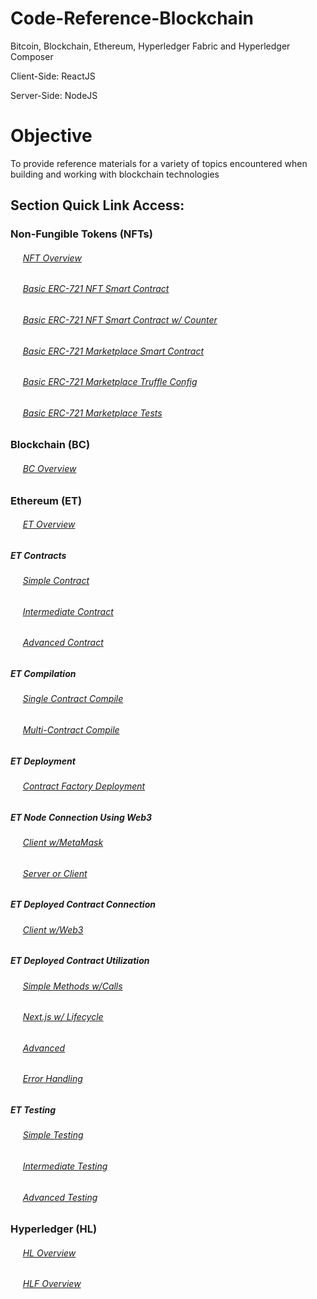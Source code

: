 # Code-Reference-Blockchain

Bitcoin, Blockchain, Ethereum, Hyperledger Fabric and Hyperledger Composer

Client-Side: ReactJS

Server-Side: NodeJS

# Objective

To provide reference materials for a variety of topics encountered when building and working with blockchain technologies

## Section Quick Link Access:

### Non-Fungible Tokens (NFTs)


###### &nbsp;&nbsp;&nbsp;&nbsp; [NFT Overview](https://github.com/Swhite215/Code-Reference-Blockchain/tree/master/NFTs)

###### &nbsp;&nbsp;&nbsp;&nbsp; [Basic ERC-721 NFT Smart Contract](https://github.com/Swhite215/Code-Reference-Blockchain/blob/master/NFTs/NFT_Game/token.sol)

###### &nbsp;&nbsp;&nbsp;&nbsp; [Basic ERC-721 NFT Smart Contract w/ Counter](https://github.com/Swhite215/Code-Reference-Blockchain/blob/master/NFTs/NFT_Marketplace/contracts/NFT.sol)

###### &nbsp;&nbsp;&nbsp;&nbsp; [Basic ERC-721 Marketplace Smart Contract](https://github.com/Swhite215/Code-Reference-Blockchain/blob/master/NFTs/NFT_Marketplace/contracts/Market.sol)

###### &nbsp;&nbsp;&nbsp;&nbsp; [Basic ERC-721 Marketplace Truffle Config](https://github.com/Swhite215/Code-Reference-Blockchain/blob/master/NFTs/NFT_Marketplace/truffle-config.js)

###### &nbsp;&nbsp;&nbsp;&nbsp; [Basic ERC-721 Marketplace Tests](https://github.com/Swhite215/Code-Reference-Blockchain/blob/master/NFTs/NFT_Marketplace/test/test.js)


### Blockchain (BC)

###### &nbsp;&nbsp;&nbsp;&nbsp; [BC Overview](https://github.com/Swhite215/Blockchain/blob/master/Blockchain.txt)

### Ethereum (ET)

###### &nbsp;&nbsp;&nbsp;&nbsp; [ET Overview](https://github.com/Swhite215/Blockchain/blob/master/Ethereum/Ethereum.txt)

##### ET Contracts

###### &nbsp;&nbsp;&nbsp;&nbsp; [Simple Contract](https://github.com/Swhite215/Blockchain/blob/master/Ethereum/inboxContract/contracts/inbox.sol)

###### &nbsp;&nbsp;&nbsp;&nbsp; [Intermediate Contract](https://github.com/Swhite215/Blockchain/blob/master/Ethereum/lotteryContract/contracts/lottery.sol)

###### &nbsp;&nbsp;&nbsp;&nbsp; [Advanced Contract](https://github.com/Swhite215/Blockchain/blob/master/Ethereum/campaignContract/contracts/campaign.sol)

##### ET Compilation

###### &nbsp;&nbsp;&nbsp;&nbsp; [Single Contract Compile](https://github.com/Swhite215/Blockchain/blob/master/Ethereum/lotteryContract/compile.js)

###### &nbsp;&nbsp;&nbsp;&nbsp; [Multi-Contract Compile](https://github.com/Swhite215/Ethereum_Campaign_Project/blob/master/ethereum/compile.js)

##### ET Deployment

###### &nbsp;&nbsp;&nbsp;&nbsp; [Contract Factory Deployment](https://github.com/Swhite215/Ethereum_Campaign_Project/blob/master/ethereum/deploy.js)

##### ET Node Connection Using Web3

###### &nbsp;&nbsp;&nbsp;&nbsp; [Client w/MetaMask](https://github.com/Swhite215/Ethereum_Lottery_Client/blob/master/src/web3.js)

###### &nbsp;&nbsp;&nbsp;&nbsp; [Server or Client](https://github.com/Swhite215/Ethereum_Campaign_Project/blob/master/ethereum/web3.js)

##### ET Deployed Contract Connection

###### &nbsp;&nbsp;&nbsp;&nbsp; [Client w/Web3](https://github.com/Swhite215/Ethereum_Campaign_Project/blob/master/ethereum/campaignFactory.js)

##### ET Deployed Contract Utilization

###### &nbsp;&nbsp;&nbsp;&nbsp; [Simple Methods w/Calls](https://github.com/Swhite215/Ethereum_Lottery_Client/blob/master/src/App.js)

###### &nbsp;&nbsp;&nbsp;&nbsp; [Next.js w/ Lifecycle](https://github.com/Swhite215/Ethereum_Campaign_Project/blob/master/pages/campaigns/requests/index.js)

###### &nbsp;&nbsp;&nbsp;&nbsp; [Advanced](https://github.com/Swhite215/Ethereum_Campaign_Project/blob/master/components/RequestRow.js)

###### &nbsp;&nbsp;&nbsp;&nbsp; [Error Handling](https://github.com/Swhite215/Ethereum_Campaign_Project/blob/master/components/ContributeForm.js)

##### ET Testing

###### &nbsp;&nbsp;&nbsp;&nbsp; [Simple Testing](https://github.com/Swhite215/Blockchain/blob/master/Ethereum/inboxContract/test/inbox.test.js)

###### &nbsp;&nbsp;&nbsp;&nbsp; [Intermediate Testing](https://github.com/Swhite215/Blockchain/blob/master/Ethereum/lotteryContract/test/lottery.test.js)

###### &nbsp;&nbsp;&nbsp;&nbsp; [Advanced Testing](https://github.com/Swhite215/Ethereum_Campaign_Project/blob/master/test/campaign.test.js)

### Hyperledger (HL)
###### &nbsp;&nbsp;&nbsp;&nbsp; [HL Overview](https://github.com/Swhite215/Blockchain/blob/master/Hyperledger.txt)

###### &nbsp;&nbsp;&nbsp;&nbsp; [HLF Overview](https://github.com/Swhite215/Blockchain/blob/master/HyperledgerFabric.txt)